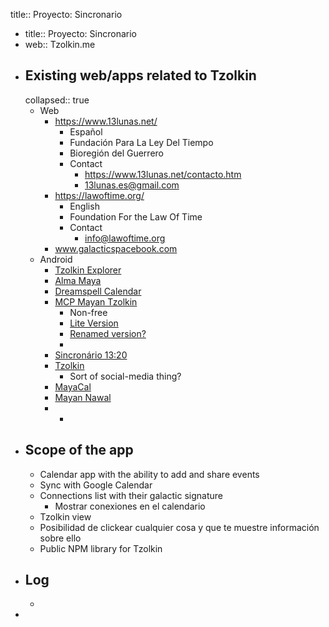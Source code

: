 title:: Proyecto: Sincronario

- title:: Proyecto: Sincronario
- web:: Tzolkin.me
- ## Existing web/apps related to Tzolkin
  collapsed:: true
	- Web
		- https://www.13lunas.net/
			- Español
			- Fundación Para La Ley Del Tiempo
			- Bioregión del Guerrero
			- Contact
				- https://www.13lunas.net/contacto.htm
				- 13lunas.es@gmail.com
		- https://lawoftime.org/
			- English
			- Foundation For the Law Of Time
			- Contact
				- info@lawoftime.org
		- www.galacticspacebook.com
	- Android
		- [Tzolkin Explorer](https://play.google.com/store/apps/details?id=com.tlt.tzolkin)
		- [Alma Maya](https://play.google.com/store/apps/details?id=alma.maya)
		- [Dreamspell Calendar](https://play.google.com/store/apps/details?id=net.anotherworld.maya)
		- [MCP Mayan Tzolkin](https://play.google.com/store/apps/details?id=air.tzolkin)
			- Non-free
			- [Lite Version](https://play.google.com/store/apps/details?id=air.com.lucitainc.MCPTzolkinLite)
			- [Renamed version?](https://play.google.com/store/apps/details?id=air.com.lucitainc.TzolkinMaya)
			-
		- [Sincronário 13:20](https://play.google.com/store/apps/details?id=com.tzolkin.sincronario1320)
		- [Tzolkin](https://play.google.com/store/apps/details?id=social.plah.tzolkin)
			- Sort of social-media thing?
		- [MayaCal](https://play.google.com/store/apps/details?id=b4a.mayacal)
		- [Mayan Nawal](https://play.google.com/store/apps/details?id=com.huawei.android.mayannawal)
		-
			-
- ## Scope of the app
	- Calendar app with the ability to add and share events
	- Sync with Google Calendar
	- Connections list with their galactic signature
		- Mostrar conexiones en el calendario
	- Tzolkin view
	- Posibilidad de clickear cualquier cosa y que te muestre información sobre ello
	- Public NPM library for Tzolkin
- ## Log
	-
-